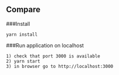 ## Compare

###Install

    yarn install
    
###Run application on localhost

    1) check that port 3000 is available
    2) yarn start
    3) in browser go to http://localhost:3000
